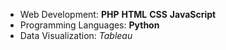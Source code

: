 * Web Development: **PHP** **HTML** **CSS** **JavaScript**
* Programming Languages: **Python**
* Data Visualization: *Tableau*
